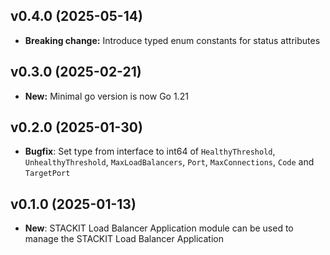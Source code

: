 ## v0.4.0 (2025-05-14)
- **Breaking change:** Introduce typed enum constants for status attributes

## v0.3.0 (2025-02-21)
- **New:** Minimal go version is now Go 1.21

## v0.2.0 (2025-01-30)

- **Bugfix**: Set type from interface to int64 of `HealthyThreshold`, `UnhealthyThreshold`, `MaxLoadBalancers`, `Port`, `MaxConnections`, `Code` and `TargetPort`

## v0.1.0 (2025-01-13)

- **New**: STACKIT Load Balancer Application module can be used to manage the STACKIT Load Balancer Application
